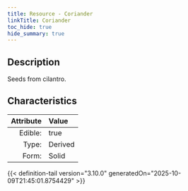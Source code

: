 ```yaml
---
title: Resource - Coriander
linkTitle: Coriander
toc_hide: true
hide_summary: true
---
```

<!-- This is generated by the MarsSim HelpGenertor, do not edit. -->

## Description
&#10;&#9;&#9;Seeds from cilantro.

## Characteristics

| Attribute      | Value |
|--------:|:------|
|Edible:|true|
|Type:|Derived|
|Form:|Solid|
 



    


{{< definition-tail version="3.10.0" generatedOn="2025-10-09T21:45:01.8754429" >}}



